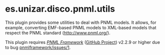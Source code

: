# es.unizar.disco.pnml.utils

This plugin provides some utilities to deal with PNML models. It allows, for example, converting EMF-based PNML models to XML-based models that respect the PNML standard (http://www.pnml.org/).

This plugin requires [*PNML Framework*]( http://pnml.lip6.fr/ ) ([GitHub Project](https://github.com/lhillah/pnmlframework/)) v2.2.9 or higher due to bug [pnmlframework/issues/1]( https://github.com/lhillah/pnmlframework/issues/1 ).  

